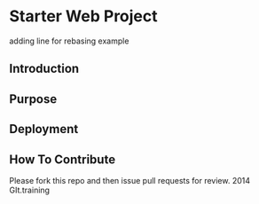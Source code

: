 # Starter Web Project
adding line for rebasing example
## Introduction
## Purpose
## Deployment
## How To Contribute
Please fork this repo and then issue pull requests for review.
2014 GIt.training